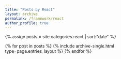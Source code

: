 ```yaml
---
title: "Posts by React"
layout: archive
permalink: /framework/react
author_profile: true
---
```


{% assign posts = site.categories.react | sort:"date" %}

{% for post in posts %}
{% include archive-single.html type=page.entries_layout %}
{% endfor %}
